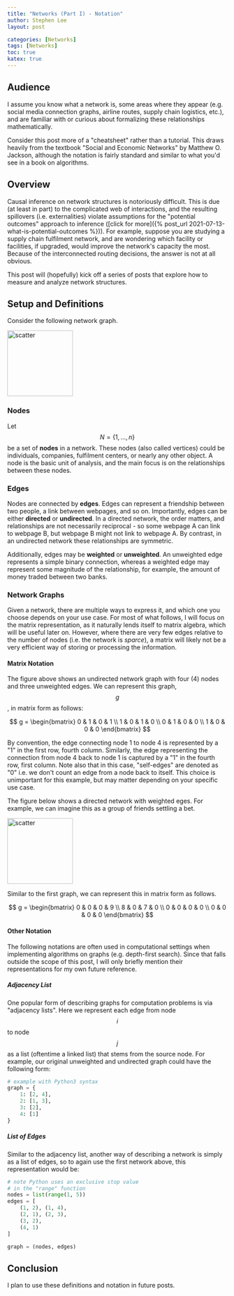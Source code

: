 ```yaml
---
title: "Networks (Part I) - Notation"
author: Stephen Lee
layout: post

categories: [Networks]
tags: [Networks]
toc: true
katex: true
---
```


## Audience 

I assume you know what a network is, some areas where they appear (e.g. social media connection graphs, airline routes, supply chain logistics, etc.), and are familiar with or curious about formalizing these relationships mathematically. 

Consider this post more of a "cheatsheet" rather than a tutorial. This draws heavily from the textbook "Social and Economic Networks" by Matthew O. Jackson, although the notation is fairly standard and similar to what you'd see in a book on algorithms. 

## Overview

Causal inference on network structures is notoriously difficult. This is due (at least in part) to the complicated web of interactions, and the resulting spillovers (i.e. externalities) violate assumptions for the "potential outcomes" approach to inference ([click for more]({% post_url 2021-07-13-what-is-potential-outcomes %})). For example, suppose you are studying a supply chain fulfilment network, and are wondering which facility or facilities, if upgraded, would improve the network's capacity the most. Because of the interconnected routing decisions, the answer is not at all obvious. 

This post will (hopefully) kick off a series of posts that explore how to measure and analyze network structures. 

## Setup and Definitions

Consider the following network graph.

<img src="{{ 'assets/images/networks/network-simple.svg' | relative_url }}" alt="scatter" width="150"/>

### Nodes 

Let $$N = \{1, ..., n\}$$ be a set of **nodes** in a network. These nodes (also called vertices) could be individuals, companies, fulfilment centers, or nearly any other object. A node is the basic unit of analysis, and the main focus is on the relationships between these nodes. 

### Edges 

Nodes are connected by **edges**. Edges can represent a friendship between two people, a link between webpages, and so on. Importantly, edges can be either **directed** or **undirected**. In a directed network, the order matters, and relationships are not necessarily reciprocal - so some webpage A can link to webpage B, but webpage B might not link to webpage A. By contrast, in an undirected network these relationships are symmetric. 

Additionally, edges may be **weighted** or **unweighted**. An unweighted edge represents a simple binary connection, whereas a weighted edge may represent some magnitude of the relationship, for example, the amount of money traded between two banks. 

### Network Graphs

Given a network, there are multiple ways to express it, and which one you choose depends on your use case. For most of what follows, I will focus on the matrix representation, as it naturally lends itself to matrix algebra, which will be useful later on. However, where there are very few edges relative to the number of nodes (i.e. the network is *sparce*), a matrix will likely not be a very efficient way of storing or processing the information. 

#### Matrix Notation 

The figure above shows an undirected network graph with four (4) nodes and three unweighted edges. We can represent this graph, $$g$$, in matrix form as follows: 

$$
g = \begin{bmatrix}
0 & 1 & 0 & 1 \\
1 & 0 & 1 & 0 \\
0 & 1 & 0 & 0 \\ 
1 & 0 & 0 & 0
\end{bmatrix} 
$$

By convention, the edge connecting node 1 to node 4 is represented by a "1" in the first row, fourth column. Similarly, the edge representing the connection from node 4 back to node 1 is captured by a "1" in the fourth row, first column. Note also that in this case, "self-edges" are denoted as "0" i.e. we don't count an edge from a node back to itself. This choice is unimportant for this example, but may matter depending on your specific use case. 

The figure below shows a directed network with weighted eges. For example, we can imagine this as a group of friends settling a bet. 

<img src="{{ 'assets/images/networks/network-weighted-directed.svg' | relative_url }}" alt="scatter" width="150"/>

Similar to the first graph, we can represent this in matrix form as follows. 

$$
g = \begin{bmatrix}
    0 & 0 & 0 & 9 \\
    8 & 0 & 7 & 0 \\
    0 & 0 & 0 & 0 \\ 
    0 & 0 & 0 & 0
\end{bmatrix} 
$$

#### Other Notation

The following notations are often used in computational settings when implementing algorithms on graphs (e.g. depth-first search). Since that falls outside the scope of this post, I will only briefly mention their representations for my own future reference. 

##### Adjacency List 

One popular form of describing graphs for computation problems is via "adjacency lists". Here we represent each edge from node $$i$$ to node $$j$$ as a list (oftentime a linked list) that stems from the source node. For example, our original unweighted and undirected graph could have the following form: 

```python
# example with Python3 syntax
graph = {
    1: [2, 4], 
    2: [1, 3], 
    3: [2], 
    4: [1]
}
```

##### List of Edges 

Similar to the adjacency list, another way of describing a network is simply as a list of edges, so to again use the first network above, this representation would be: 

```python 
# note Python uses an exclusive stop value
# in the "range" function
nodes = list(range(1, 5)) 
edges = [
    (1, 2), (1, 4), 
    (2, 1), (2, 3), 
    (3, 2), 
    (4, 1)
]

graph = (nodes, edges)
```

## Conclusion 

I plan to use these definitions and notation in future posts. 
